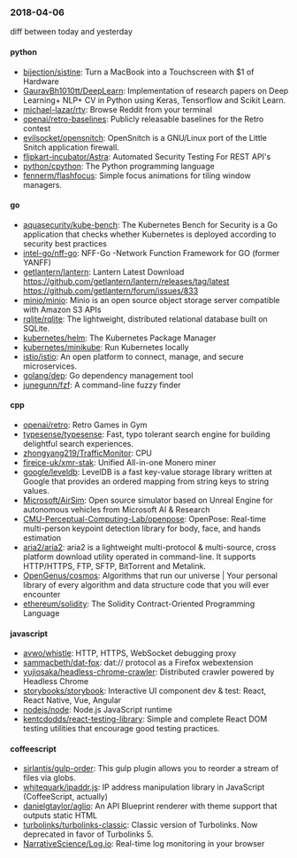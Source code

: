 ### 2018-04-06
diff between today and yesterday

#### python
* [bijection/sistine](https://github.com/bijection/sistine): Turn a MacBook into a Touchscreen with $1 of Hardware
* [GauravBh1010tt/DeepLearn](https://github.com/GauravBh1010tt/DeepLearn): Implementation of research papers on Deep Learning+ NLP+ CV in Python using Keras, Tensorflow and Scikit Learn.
* [michael-lazar/rtv](https://github.com/michael-lazar/rtv): Browse Reddit from your terminal
* [openai/retro-baselines](https://github.com/openai/retro-baselines): Publicly releasable baselines for the Retro contest
* [evilsocket/opensnitch](https://github.com/evilsocket/opensnitch): OpenSnitch is a GNU/Linux port of the Little Snitch application firewall.
* [flipkart-incubator/Astra](https://github.com/flipkart-incubator/Astra): Automated Security Testing For REST API's
* [python/cpython](https://github.com/python/cpython): The Python programming language
* [fennerm/flashfocus](https://github.com/fennerm/flashfocus): Simple focus animations for tiling window managers.

#### go
* [aquasecurity/kube-bench](https://github.com/aquasecurity/kube-bench): The Kubernetes Bench for Security is a Go application that checks whether Kubernetes is deployed according to security best practices
* [intel-go/nff-go](https://github.com/intel-go/nff-go): NFF-Go -Network Function Framework for GO (former YANFF)
* [getlantern/lantern](https://github.com/getlantern/lantern): Lantern Latest Download https://github.com/getlantern/lantern/releases/tag/latest  https://github.com/getlantern/forum/issues/833 
* [minio/minio](https://github.com/minio/minio): Minio is an open source object storage server compatible with Amazon S3 APIs
* [rqlite/rqlite](https://github.com/rqlite/rqlite): The lightweight, distributed relational database built on SQLite.
* [kubernetes/helm](https://github.com/kubernetes/helm): The Kubernetes Package Manager
* [kubernetes/minikube](https://github.com/kubernetes/minikube): Run Kubernetes locally
* [istio/istio](https://github.com/istio/istio): An open platform to connect, manage, and secure microservices.
* [golang/dep](https://github.com/golang/dep): Go dependency management tool
* [junegunn/fzf](https://github.com/junegunn/fzf):  A command-line fuzzy finder

#### cpp
* [openai/retro](https://github.com/openai/retro): Retro Games in Gym
* [typesense/typesense](https://github.com/typesense/typesense): Fast, typo tolerant search engine for building delightful search experiences.
* [zhongyang219/TrafficMonitor](https://github.com/zhongyang219/TrafficMonitor): CPU
* [fireice-uk/xmr-stak](https://github.com/fireice-uk/xmr-stak): Unified All-in-one Monero miner
* [google/leveldb](https://github.com/google/leveldb): LevelDB is a fast key-value storage library written at Google that provides an ordered mapping from string keys to string values.
* [Microsoft/AirSim](https://github.com/Microsoft/AirSim): Open source simulator based on Unreal Engine for autonomous vehicles from Microsoft AI & Research
* [CMU-Perceptual-Computing-Lab/openpose](https://github.com/CMU-Perceptual-Computing-Lab/openpose): OpenPose: Real-time multi-person keypoint detection library for body, face, and hands estimation
* [aria2/aria2](https://github.com/aria2/aria2): aria2 is a lightweight multi-protocol & multi-source, cross platform download utility operated in command-line. It supports HTTP/HTTPS, FTP, SFTP, BitTorrent and Metalink.
* [OpenGenus/cosmos](https://github.com/OpenGenus/cosmos): Algorithms that run our universe | Your personal library of every algorithm and data structure code that you will ever encounter
* [ethereum/solidity](https://github.com/ethereum/solidity): The Solidity Contract-Oriented Programming Language

#### javascript
* [avwo/whistle](https://github.com/avwo/whistle): HTTP, HTTPS, WebSocket debugging proxy
* [sammacbeth/dat-fox](https://github.com/sammacbeth/dat-fox): dat:// protocol as a Firefox webextension
* [yujiosaka/headless-chrome-crawler](https://github.com/yujiosaka/headless-chrome-crawler): Distributed crawler powered by Headless Chrome
* [storybooks/storybook](https://github.com/storybooks/storybook): Interactive UI component dev & test: React, React Native, Vue, Angular
* [nodejs/node](https://github.com/nodejs/node): Node.js JavaScript runtime 
* [kentcdodds/react-testing-library](https://github.com/kentcdodds/react-testing-library):  Simple and complete React DOM testing utilities that encourage good testing practices.

#### coffeescript
* [sirlantis/gulp-order](https://github.com/sirlantis/gulp-order): This gulp plugin allows you to reorder a stream of files via globs.
* [whitequark/ipaddr.js](https://github.com/whitequark/ipaddr.js): IP address manipulation library in JavaScript (CoffeeScript, actually)
* [danielgtaylor/aglio](https://github.com/danielgtaylor/aglio): An API Blueprint renderer with theme support that outputs static HTML
* [turbolinks/turbolinks-classic](https://github.com/turbolinks/turbolinks-classic): Classic version of Turbolinks. Now deprecated in favor of Turbolinks 5.
* [NarrativeScience/Log.io](https://github.com/NarrativeScience/Log.io): Real-time log monitoring in your browser

